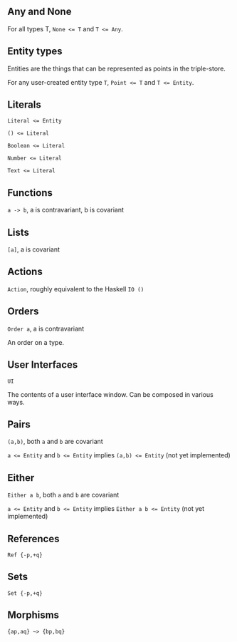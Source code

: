 ## Any and None

For all types T, `None <= T` and `T <= Any`.

## Entity types

Entities are the things that can be represented as points in the triple-store.

For any user-created entity type `T`, `Point <= T` and `T <= Entity`.

## Literals

`Literal <= Entity`

`() <= Literal`

`Boolean <= Literal`

`Number <= Literal`

`Text <= Literal`

## Functions

`a -> b`, a is contravariant, b is covariant

## Lists

`[a]`, a is covariant

## Actions

`Action`, roughly equivalent to the Haskell `IO ()`

## Orders

`Order a`, a is contravariant

An order on a type.

## User Interfaces

`UI`

The contents of a user interface window. Can be composed in various ways.

## Pairs

`(a,b)`, both `a` and `b` are covariant

`a <= Entity` and `b <= Entity` implies `(a,b) <= Entity` (not yet implemented) 

## Either

`Either a b`, both `a` and `b` are covariant

`a <= Entity` and `b <= Entity` implies `Either a b <= Entity` (not yet implemented) 

## References

`Ref {-p,+q}`

## Sets

`Set {-p,+q}`

## Morphisms

`{ap,aq} ~> {bp,bq}`
